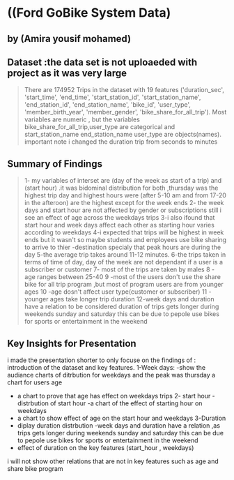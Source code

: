 # ((Ford GoBike System Data)

## by (Amira yousif mohamed)


## Dataset :the data set is not uploaeded with project as it was very large

> There are 174952 Trips in the dataset with 19 features ('duration_sec', 'start_time', 'end_time', 'start_station_id',
       'start_station_name', 'end_station_id', 'end_station_name', 'bike_id',
       'user_type', 'member_birth_year', 'member_gender',
       'bike_share_for_all_trip'). Most variables are numeric , but the variables bike_share_for_all_trip,user_type
are categorical and start_station_name	end_station_name user_type are objects(names).
important note i changed the duration trip from seconds to minutes
## Summary of Findings

>1- my variables of interset are (day of the week as start of a trip) and (start hour) .it was bidominal distribution for both ,thursday was the highest trip day and highest hours were  (after 5-10 am and from 17-20 in the afteroon) are the highest except for the week ends
2- the week days and start hour  are not affected by gender or subscriptions still i see an effect of age across the weekdays trips
3-i also ifound that start hour and week days  affect each other as starting hour varies according to weekdays
4-i expected that trips will be highest in week ends but it wasn't so maybe students and employees use bike sharing to arrive to thier -destination specialy that peak hours are during the day
5-the average trip takes around 11-12 minutes.
6-the trips taken in terms of time of day, day of the week are not dependant  if a user is a subscriber or customer
7- most of the trips are taken by males
8 - age ranges between 25-40
9 -most of the users don't use the share bike for all trip program ,but most of program users are from younger ages
10 -age dosn't affect user type(customer or subscriber)
11 - younger ages take longer trip duration
12-week days and duration  have a relation to be considered duration of trips gets longer during weekends sunday and saturday this can be due to pepole use bikes for sports or entertainment in the weekend

## Key Insights for Presentation

i made the presentation shorter to only focuse on the findings of :
introduction of the dataset and key features.
1-Week days:
-show the audiance charts of ditrbution for weekdays and the peak was thursday
a chart for users age
- a chart to prove that age has effect on weekdays trips
2- start hour
-distrbution of start hour 
-a chart of  the effect of starting hour on weekdays
- a chart to show effect of age on the start hour and weekdays
3-Duration
- diplay duration distrbution
-week days and duration  have a relation ,as trips gets longer during weekends sunday and saturday this can be due to pepole use bikes for sports or entertainment in the weekend
- effect of duration on the key features (start_hour , weekdays)

i will not show other relations that are not in key features such as age and share bike program

